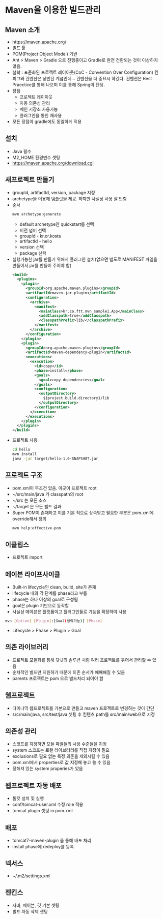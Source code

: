 # Maven을 이용한 빌드관리

## Maven 소개
- https://maven.apache.org/
- 빌드 툴
- POM(Project Object Model) 기반
- Ant > Maven > Gradle 으로 진행중이고 Gradle로 완전 전환되는 것이 이상하지 않음.
- 철학 : 표준화된 프로젝트 레이아웃(CoC - Convention Over Configuration)
  컨피그와 컨벤션은 상반된 계념인데... 컨벤션을 더 중요시 하겠다.
  컨벤션은 Best Praectice를 통해 나오며 이를 통해 Spring이 탄생.
- 장점
  - 프로젝트 레이아웃
  - 자동 의존성 관리
  - 메인 저장소 사용가능
  - 플러그인을 통한 재사용
- 모든 장점이 gradle에도 동일하게 적용

## 설치
- Java 필수
- M2_HOME 환경변수 셋팅
- https://maven.apache.org/download.cgi

## 새프로젝트 만들기
- groupId, artifactId, version, package 지정
- archetype을 이용해 템플릿을 제공. 하지만 사실상 사용 잘 안함
- 순서
  ```bash
  mvn archetype:generate
  ```
  - default archetype인 quickstart를 선택
  - 버전 넘버 선택
  - groupId - kr.or.kosta
  - artifactId - hello
  - version 선택
  - package 선택
- 실행가능한 jar를 만들기 위해서 플러그인 설치(없으면 별도로 MANIFEST 파일을 만들어서 jar를 만들어 주어야 함)
  ```xml
  <build>
    <plugins>
      <plugin>
        <groupId>org.apache.maven.plugins</groupId>
        <artifactId>maven-jar-plugin</artifactId>
        <configuration>
          <archive>
            <manifest>
              <mainClass>kr.co.ftt.mvn_sample1.App</mainClass>
              <addClasspath>true</addClasspath>               
              <classpathPrefix>lib/</classpathPrefix>
            </manifest>
          </archive>
        </configuration>
      </plugin>
      <plugin>
        <groupId>org.apache.maven.plugins</groupId>
        <artifactId>maven-dependency-plugin</artifactId>
        <executions>
          <execution>
            <id>copy</id>
            <phase>install</phase>
            <goals>
              <goal>copy-dependencies</goal>
            </goals>
            <configuration>
              <outputDirectory>
                ${project.build.directory}/lib
              </outputDirectory>
            </configuration>
          </execution>
        </executions>
      </plugin>
    </plugins>
  </build>
  ```
- 프로젝트 사용
  ```bash
  cd hello
  mvn install
  java -jar target/hello-1.0-SNAPSHOT.jar
  ```

## 프로젝트 구조
- pom.xml이 무조건 있음. 이곳이 프로젝트 root
- ~/src/main/java 가 classpath의 root
- ~/src 는 모든 소스
- ~/target 은 모든 빌드 결과
- Super POM이 존재하고 이를 기본 적으로 상속받고 필요한 부분은 pom.xml에 override해서 정의
  ```bash
  mvn help:effective-pom
  ```

## 이클립스
- 프로젝트 import

## 메이븐 라이프사이클
- Built-in lifecycle인 clean, build, site가 존재
- lifecycle 내의 각 단계를 phase라고 부름
- phase는 하나 이상의 goal로 구성됨
- goal은 plugin 기반으로 동작함
- 사실상 메이븐은 플랫폼이고 플러그인들로 기능을 확장하여 사용
```bash
mvn [Option] [Plugin]:[Goal(생략가능)] [Phase]
```
- Lifecycle > Phase > Plugin > Goal

## 의존 라이브러리
- 프로젝트 모듈화를 통해 닷넷의 솔루션 처럼 여러 프로젝트를 묶어서 관리할 수 있음
- 순차적인 빌드만 지원하기 때문에 의존 순서가 애매해질 수 있음
- parents 프로젝트는 pom 으로 빌드처리 되어야 함

## 웹프로젝트
- 다이나믹 웹프로젝트를 기본으로 만들고 maven 프로젝트로 변경하는 것이 간단
- src/main/java, src/test/java 셋팅 후 컨텐츠 path를 src/main/web으로 지정

## 의존성 관리
- 스코프를 지정하면 모듈 파일들의 사용 수준들을 지정
- system 스코프는 로컬 라이브러리를 직접 지정이 필요
- exclusions로 필요 없는 특정 의존을 제외시킬 수 있음
- pom.xml에서 properties로 값 지정해 놓고 쓸 수 있음
- 정해져 있는 system properies가 있음

## 웹프로젝트 자동 배포
- 톰캣 설치 및 실행
- conf/tomcat-user.xml 수정 role 적용
- tomcat plugin 셋팅 in pom.xml

## 배포
- tomcat7-maven-plugin 을 통해 배포 처리
- install phase에 redeploy를 등록

## 넥서스
- ~/.m2/settings.xml

## 젠킨스
- 자바, 메이븐, 깃 기본 셋팅
- 빌드 자동 삭제 셋팅
